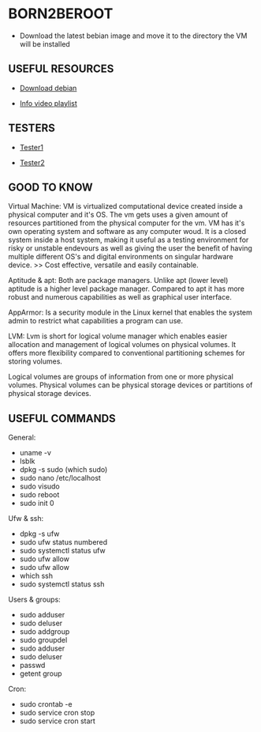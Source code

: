 # BORN2BEROOT

- Download the latest bebian image and move it to the directory the VM will be installed
 
## USEFUL RESOURCES

- [Download debian](https://www.debian.org/download)

- [Info video playlist](https://www.youtube.com/playlist?list=PLAoA-usw1t-4sIlwNXKS2RIn0ZBx4VQhn)

## TESTERS

- [Tester1](https://github.com/gemartin99/Born2beroot-Tester)

- [Tester2](https://github.com/highrulez/Born2BeRoot-Tester)

## GOOD TO KNOW

Virtual Machine:
VM is virtualized computational device created inside a physical computer and it's OS. The vm gets uses a given amount of resources partitioned from the physical computer for the vm. VM has it's own operating system and software as any computer woud. It is a closed system inside a host system, making it useful as a testing environment for risky or unstable endevours as well as giving the user the benefit of having multiple different OS's and digital environments on singular hardware device. >> Cost effective, versatile and easily containable.

Aptitude & apt:
Both are package managers. Unlike apt (lower level) aptitude is a higher level package manager. Compared to apt it has more robust and numerous capabilities as well as graphical user interface.

AppArmor:
Is a security module in the Linux kernel that enables the system admin to restrict what capabilities a program can use.

LVM:
Lvm is short for logical volume manager which enables easier allocation and management of logical volumes on physical volumes. It offers more flexibility compared to conventional partitioning schemes for storing volumes.

Logical volumes are groups of information from one or more physical volumes. Physical volumes can be physical storage devices or partitions of physical storage devices.

## USEFUL COMMANDS

General:
- uname -v
- lsblk
- dpkg -s sudo (which sudo)
- sudo nano /etc/localhost
- sudo visudo
- sudo reboot
- sudo init 0

Ufw & ssh:
- dpkg -s ufw
- sudo ufw status numbered
- sudo systemctl status ufw
- sudo ufw allow <port>
- sudo ufw allow <port num>
- which ssh
- sudo systemctl status ssh

Users & groups:
- sudo adduser <username>
- sudo deluser <user>
- sudo addgroup <groupname>
- sudo groupdel <group>
- sudo adduser <user> <group>
- sudo deluser <user> <group>
- passwd <username>
- getent group <group>

Cron:
- sudo crontab -e
- sudo service cron stop
- sudo service cron start